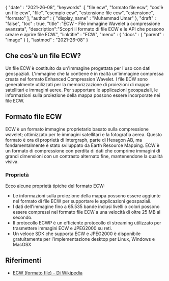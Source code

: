 {
  "date" : "2021-26-08",
  "keywords" :[ "file ecw", "formato file ecw", "cos'è un file ecw", "file", "esempio ecw", "estensione file ecw", "estensione", "formato" ],
  "author" : {
    "display_name" : "Muhammad Umar"
},
  "draft" : "false",
  "toc" : true,
  "title" :"ECW - File immagine Wavelet a compressione avanzata",
  "description":"Scopri il formato di file ECW e le API che possono creare e aprire file ECW.",
  "linktitle" : "ECW",
  "menu" : {
    "docs" : {
      "parent" : "image"
}
},
  "lastmod" : "2021-26-08"
}

## Che cos'è un file ECW? ##
Un file ECW è costituito da un'immagine progettata per l'uso con dati geospaziali. L'immagine che la contiene è in realtà un'immagine compressa creata nel formato Enhanced Compression Wavelet. I file ECW sono generalmente utilizzati per la memorizzazione di proiezioni di mappe satellitari e immagini aeree. Per supportare le applicazioni geospaziali, le informazioni sulla proiezione della mappa possono essere incorporate nei file ECW.

## Formato file ECW
ECW è un formato immagine proprietario basato sulla compressione wavelet; ottimizzato per le immagini satellitari e la fotografia aerea. Questo formato è ora di proprietà di Intergraph, parte di Hexagon AB, ma fondamentalmente è stato sviluppato da Earth Resource Mapping. ECW è un formato di compressione con perdita di dati che comprime immagini di grandi dimensioni con un contrasto alternato fine, mantenendone la qualità visiva.
 

### Proprietà
Ecco alcune proprietà tipiche del formato ECW:
- Le informazioni sulla proiezione della mappa possono essere aggiunte nel formato di file ECW per supportare le applicazioni geospaziali.
- I dati dell'immagine fino a 65.535 bande inclusi livelli o colori possono essere compressi nel formato file ECW a una velocità di oltre 25 MB al secondo.
- Il protocollo ECWP è un efficiente protocollo di streaming utilizzato per trasmettere immagini ECW e JPEG2000 su reti.
- Un veloce SDK che supporta ECW e JPEG2000 è disponibile gratuitamente per l'implementazione desktop per Linux, Windows e MacOSX



## Riferimenti ##

* [ECW (formato file) - Di Wikipedia](https://en.wikipedia.org/wiki/ECW_(file_format))


